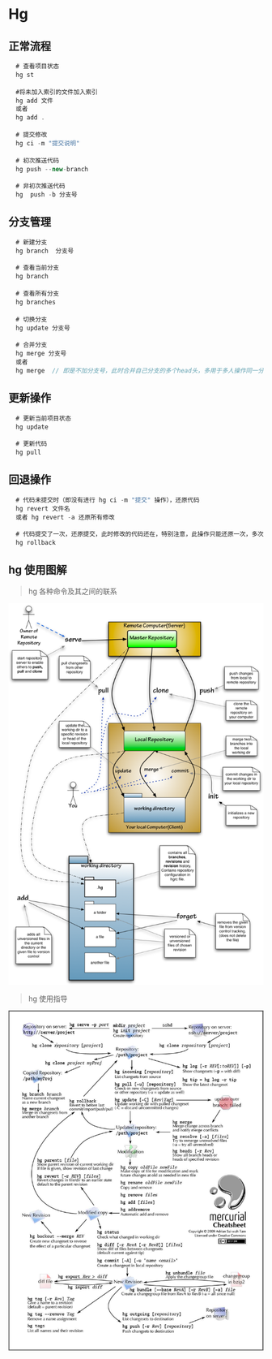 # Hg


## 正常流程

```js
  # 查看项目状态
  hg st

  #将未加入索引的文件加入索引
  hg add 文件 
  或者 
  hg add . 

  # 提交修改
  hg ci -m "提交说明"

  # 初次推送代码
  hg push --new-branch

  # 非初次推送代码
  hg  push -b 分支号

```

## 分支管理 

```js
  # 新建分支
  hg branch  分支号

  # 查看当前分支
  hg branch 

  # 查看所有分支
  hg branches

  # 切换分支
  hg update 分支号

  # 合并分支
  hg merge 分支号
  或者 
  hg merge  // 即是不加分支号，此时合并自己分支的多个head头，多用于多人操作同一分支后，进行合并操作
```


## 更新操作

```js
  # 更新当前项目状态
  hg update 

  # 更新代码
  hg pull

```

## 回退操作

```js
  # 代码未提交时（即没有进行 hg ci -m "提交" 操作），还原代码
  hg revert 文件名 
  或者 hg revert -a 还原所有修改

  # 代码提交了一次，还原提交，此时修改的代码还在，特别注意，此操作只能还原一次，多次是不行的
  hg rollback 

```

## hg 使用图解

> hg 各种命令及其之间的联系

![command&relations](../images/800px-Mercurial_commandd_and_their_relations.png)

> hg 使用指导

![hg-tutorial](../images/hg_tutorial.jpg)



























